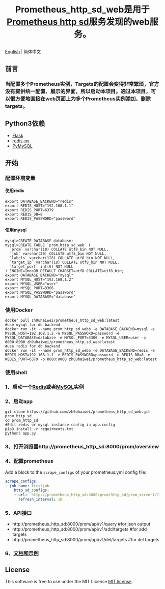# <p align="center">Prometheus_http_sd_web是用于<a href="https://prometheus.io/docs/prometheus/latest/http_sd/">Prometheus http sd</a>服务发现的web服务。</p>

[English](README.md) | 简体中文

## 前言
### 当配置多个Prometheus实例，Targets的配置会变得非常繁琐，官方没有提供统一配置、展示的界面，所以启动本项目。通过本项目，可以很方便地直接在web页面上为多个Prometheus实例添加、删除targets。

## Python3依赖
- <a href="https://flask.palletsprojects.com/en/2.3.x/">Flask</a>
- <a href="https://pypi.org/project/redis/">redis-py</a>
- <a href="https://github.com/PyMySQL/PyMySQL">PyMySQL</a>

## 开始
### 配置环境变量
#### 使用redis
```shell
export DATABASE_BACKEND="redis"
export REDIS_HOST="192.168.1.1"
export REDIS_PORT=6379
export REDIS_DB=8
export REDIS_PASSWORD="password"
```
#### 使用mysql
```shell
mysql>CREATE DATABASE database;
mysql>CREATE TABLE `prom_http_sd_web` (
  `prom` varchar(18) COLLATE utf8_bin NOT NULL,
  `job` varchar(20) COLLATE utf8_bin NOT NULL,
  `labels` varchar(128) COLLATE utf8_bin NOT NULL,
  `target_ip` varchar(18) COLLATE utf8_bin NOT NULL,
  `target_port` int(6) NOT NULL
) ENGINE=InnoDB DEFAULT CHARSET=utf8 COLLATE=utf8_bin;
export DATABASE_BACKEND="mysql"
export MYSQL_HOST="192.168.1.2"
export MYSQL_USER="user"
export MYSQL_PORT=3306
export MYSQL_PASSWORD="password"
export MYSQL_DATABASE="database"
```
### 使用Docker
```shell
docker pull zh0uhaiwei/prometheus_http_sd_web:latest
#use mysql for db backend
docker run -it --name prom_http_sd_webb -e DATABASE_BACKEND=mysql -e MYSQL_HOST=192.168.1.2 -e MYSQL_PASSWORD=password -e MYSQL_DATABASE=database -e MYSQL_PORT=3306 -e MYSQL_USER=user -p 8000:8000 zh0uhaiwei/prometheus_http_sd_web:latest
#use redis for db backend
docker run -it --name prom_http_sd_webb -e DATABASE_BACKEND=redis -e REDIS_HOST=192.168.1.1 -e REDIS_PASSWORD=password -e REDIS_DB=8 -e REDIS_PORT=6379 -p 8000:8000 zh0uhaiwei/prometheus_http_sd_web:latest
```
### 使用shell
### 1、启动一个<a href="https://redis.io/docs/getting-started/">Redis</a>或者<a href="https://docs.oracle.com/en-us/iaas/mysql-database/doc/getting-started.html">MySQL</a>实例
### 2、启动app
```shell
git clone https://github.com/zh0uhaiwei/prometheus_http_sd_web.git prom_http_sd
cd prom_http_sd
#Edit redis or mysql instance config in app.config
pip3 install -r requirments.txt
python3 app.py
```
### 3、打开浏览器http://prometheus_http_sd:8000/prom/overview
### 4、配置prometheus
Add a block to the `scrape_configs` of your prometheus.yml config file:

```yaml
scrape_configs:
- job_name: firstjob
    http_sd_configs:
    - url:  http://prometheus_http_sd:8000/prom/http_sd/prom_server1/firstjob
      refresh_interval: 1h
```
### 5、API接口
- http://prometheus_http_sd:8000/prom/api/v1/query #for json output
- http://prometheus_http_sd:8000/prom/api/v1/add/targets #for add targets
- http://prometheus_http_sd:8000/prom/api/v1/del/targets #for del targets

### 6、<a href="https://github.com/zh0uhaiwei/prometheus_http_sd_web/docs/Examples.md">文档和示例</a>

## License

This software is free to use under the MIT License [MIT license](/LICENSE).

